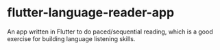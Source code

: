 # flutter-language-reader-app
An app written in Flutter to do paced/sequential reading, which is a good exercise for building language listening skills.
